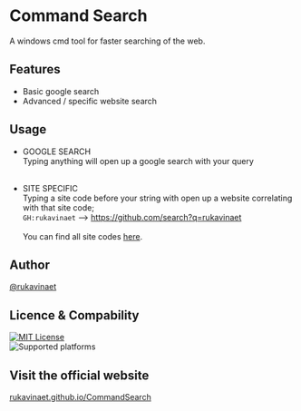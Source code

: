 
# Command Search
A windows cmd tool for faster searching of the web.

## Features
- Basic google search
- Advanced / specific website search
  
## Usage
* GOOGLE SEARCH<br>
  Typing anything will open up a google search with your query<br><br>

* SITE SPECIFIC<br>
  Typing a site code before your string with open up a website correlating with that site code;<br>
  <code>GH:rukavinaet</code> --> https://github.com/search?q=rukavinaet<br><br>
  You can find all site codes [here](sites.md).
## Author
  [@rukavinaet](https://www.github.com/rukavinaet)


## Licence & Compability
[![MIT License](https://img.shields.io/github/license/rukavinaet/CommandSearch?style=for-the-badge)](https://choosealicense.com/licenses/mit/)<br>
![Supported platforms](https://img.shields.io/badge/Platform-Win7%2C%20Win8%2C%20Win10%2C%20Win11-blue?style=for-the-badge)


## Visit the official website
[rukavinaet.github.io/CommandSearch](rukavinaet.github.io/CommandSearch)
